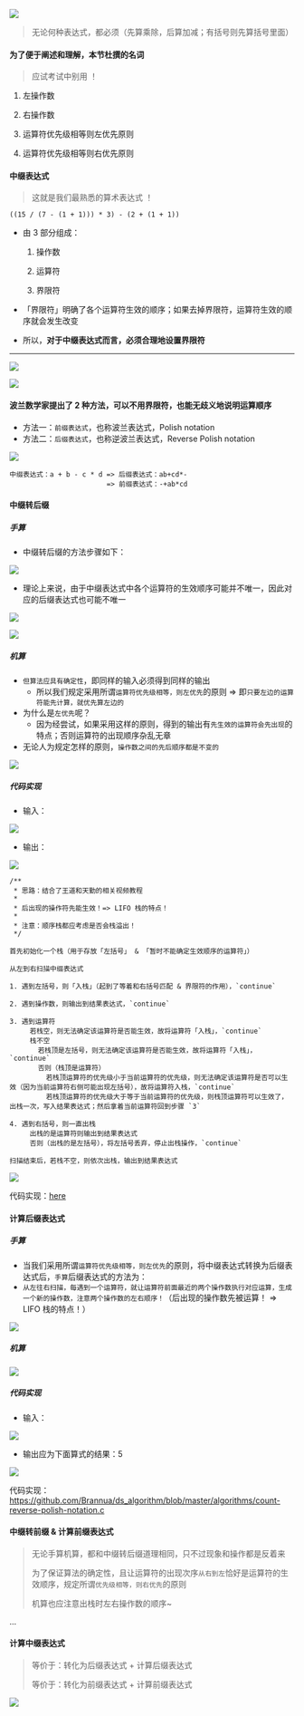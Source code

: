 ![](https://gitee.com/pj-l/imgs-1/raw/master/screenShot/image-20211014151832426.png)

> 无论何种表达式，都必须（先算乘除，后算加减；有括号则先算括号里面）

#### 为了便于阐述和理解，本节杜撰的名词

> 应试考试中别用 ！

1. 左操作数

2. 右操作数

3. 运算符优先级相等则左优先原则

4. 运算符优先级相等则右优先原则

#### 中缀表达式

> 这就是我们最熟悉的算术表达式 ！

```
((15 / (7 - (1 + 1))) * 3) - (2 + (1 + 1))
```

- 由 3 部分组成：

  1. 操作数

  2. 运算符

  3. 界限符

- 「界限符」明确了各个运算符生效的顺序；如果去掉界限符，运算符生效的顺序就会发生改变

- 所以，**对于中缀表达式而言，必须合理地设置界限符**

---

![](https://gitee.com/pj-l/imgs-1/raw/master/screenShot/image-20211014082641740.png)

![](https://gitee.com/pj-l/imgs-1/raw/master/screenShot/image-20211014093946572.png)

#### 波兰数学家提出了 2 种方法，可以不用界限符，也能无歧义地说明运算顺序

- 方法一：`前缀表达式`，也称波兰表达式，Polish notation
- 方法二：`后缀表达式`，也称逆波兰表达式，Reverse Polish notation

![](https://gitee.com/pj-l/imgs-1/raw/master/screenShot/image-20211014100246310.png)

```
中缀表达式：a + b - c * d => 后缀表达式：ab+cd*-
						=> 前缀表达式：-+ab*cd
```

#### 中缀转后缀

##### 手算

- 中缀转后缀的方法步骤如下：

![](https://gitee.com/pj-l/imgs-1/raw/master/screenShot/image-20211030092228096.png)

- 理论上来说，由于中缀表达式中各个运算符的生效顺序可能并不唯一，因此对应的后缀表达式也可能不唯一

![](https://gitee.com/pj-l/imgs-1/raw/master/screenShot/multi-notation.png)

![](https://gitee.com/pj-l/imgs-1/raw/master/screenShot/image-20211030092158501.png)

##### 机算

- `但算法应具有确定性`，即同样的输入必须得到同样的输出
  - 所以我们规定采用所谓`运算符优先级相等，则左优先`的原则 => 即`只要左边的运算符能先计算，就优先算左边的`
- 为什么是`左优先`呢？
  - 因为经尝试，如果采用这样的原则，得到的输出有`先生效的运算符会先出现`的特点；否则运算符的出现顺序杂乱无章
- 无论人为规定怎样的原则，`操作数之间的先后顺序都是不变的`

![](https://gitee.com/pj-l/imgs-1/raw/master/screenShot/image-20211030093240402.png)

##### 代码实现

- 输入：

![](https://gitee.com/pj-l/imgs-1/raw/master/screenShot/image-20211028211814927.png)

- 输出：

![](https://gitee.com/pj-l/imgs-1/raw/master/screenShot/image-20211028211728140.png)


    /**
     * 思路：结合了王道和天勤的相关视频教程
     *
     * 后出现的操作符先能生效！=> LIFO 栈的特点！
     *
     * 注意：顺序栈都应考虑是否会栈溢出！
     */
    
    首先初始化一个栈（用于存放「左括号」 & 「暂时不能确定生效顺序的运算符」）
    
    从左到右扫描中缀表达式
    
    1. 遇到左括号，则「入栈」（起到了等着和右括号匹配 & 界限符的作用），`continue`
    
    2. 遇到操作数，则输出到结果表达式，`continue`
    
    3. 遇到运算符
         若栈空，则无法确定该运算符是否能生效，故将运算符「入栈」，`continue`
         栈不空
           若栈顶是左括号，则无法确定该运算符是否能生效，故将运算符「入栈」，`continue`
           否则（栈顶是运算符）
             若栈顶运算符的优先级小于当前运算符的优先级，则无法确定该运算符是否可以生效（因为当前运算符右侧可能出现左括号），故将运算符入栈，`continue`
             若栈顶运算符的优先级大于等于当前运算符的优先级，则栈顶运算符可以生效了，出栈一次，写入结果表达式；然后拿着当前运算符回到步骤 `3`
    
    4. 遇到右括号，则一直出栈
         出栈的是运算符则输出到结果表达式
         否则（出栈的是左括号），将左括号丢弃，停止出栈操作，`continue`
    
    扫描结束后，若栈不空，则依次出栈，输出到结果表达式

![](https://gitee.com/pj-l/imgs-1/raw/master/screenShot/image-20211029121915359.png)

代码实现：[here](https://github.com/Brannua/ds_algorithm/blob/master/algorithms/normal-2-reverse-polish-notation.c)

#### 计算后缀表达式

##### 手算

- 当我们采用所谓`运算符优先级相等，则左优先`的原则，将中缀表达式转换为后缀表达式后，`手算`后缀表达式的方法为：
- `从左往右扫描，每遇到一个运算符，就让运算符前面最近的两个操作数执行对应运算，生成一个新的操作数，注意两个操作数的左右顺序！`（后出现的操作数先被运算！ => LIFO 栈的特点！）

![](https://gitee.com/pj-l/imgs-1/raw/master/screenShot/image-20211014154008083.png)

##### 机算

![](https://gitee.com/pj-l/imgs-1/raw/master/screenShot/image-20211014110434875.png)

##### 代码实现

- 输入：

![](https://gitee.com/pj-l/imgs-1/raw/master/screenShot/image-20211028211728140.png)

- 输出应为下面算式的结果：5

![](https://gitee.com/pj-l/imgs-1/raw/master/screenShot/image-20211028211814927.png)

代码实现：https://github.com/Brannua/ds_algorithm/blob/master/algorithms/count-reverse-polish-notation.c

#### 中缀转前缀 & 计算前缀表达式

> 无论手算机算，都和中缀转后缀道理相同，只不过现象和操作都是反着来
>
> 为了保证算法的确定性，且让运算符的出现次序`从右到左`恰好是运算符的生效顺序，规定所谓`优先级相等，则右优先`的原则
>
> 机算也应注意出栈时左右操作数的顺序~

...

#### 计算中缀表达式

> 等价于：转化为后缀表达式 + 计算后缀表达式
>
> 等价于：转化为前缀表达式 + 计算前缀表达式

![](https://gitee.com/pj-l/imgs-1/raw/master/screenShot/image-20211029232440571.png)
